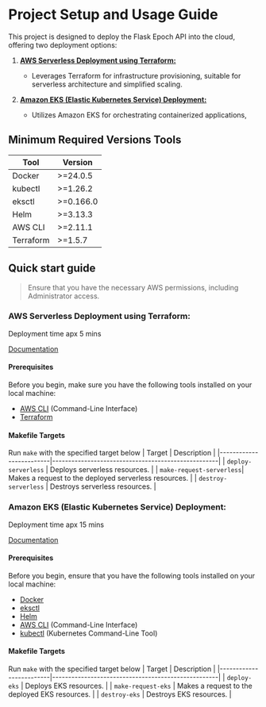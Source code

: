 # Project Setup and Usage Guide

This project is designed to deploy the Flask Epoch API into the cloud, offering two deployment options:

1. **[AWS Serverless Deployment using Terraform:](#aws-serverless-deployment-using-terraform)**
   - Leverages Terraform for infrastructure provisioning, suitable for serverless architecture and simplified scaling.

2. **[Amazon EKS (Elastic Kubernetes Service) Deployment:](#amazon-eks-elastic-kubernetes-service-deployment)**
   - Utilizes Amazon EKS for orchestrating containerized applications,

## Minimum Required Versions Tools
| Tool         | Version   |
|--------------|-----------|
| Docker       | >=24.0.5  |
| kubectl      | >=1.26.2  |
| eksctl       | >=0.166.0 |
| Helm         | >=3.13.3  |
| AWS CLI      | >=2.11.1  |
| Terraform    | >=1.5.7   |

## Quick start guide
> Ensure that you have the necessary AWS permissions, including Administrator access.

### AWS Serverless Deployment using Terraform:
Deployment time apx 5 mins

[Documentation](./serverless/Readme.md)

#### Prerequisites

Before you begin, make sure you have the following tools installed on your local machine:

- [AWS CLI](https://aws.amazon.com/cli/) (Command-Line Interface)
- [Terraform](https://www.terraform.io/downloads.html)

#### Makefile Targets
Run `make` with the specified target below
| Target                  | Description                                        |
|-------------------------|----------------------------------------------------|
| `deploy-serverless`     | Deploys serverless resources.                      |
| `make-request-serverless`| Makes a request to the deployed serverless resources. |
| `destroy-serverless`    | Destroys serverless resources.                     |

### Amazon EKS (Elastic Kubernetes Service) Deployment:
Deployment time apx 15 mins

[Documentation](./eks/Readme.md)

#### Prerequisites
Before you begin, ensure that you have the following tools installed on your local machine:

- [Docker](https://www.docker.com/get-started)
- [eksctl](https://eksctl.io/)
- [Helm](https://helm.sh/docs/intro/install/)
- [AWS CLI](https://aws.amazon.com/cli/) (Command-Line Interface)
- [kubectl](https://kubernetes.io/docs/tasks/tools/install-kubectl/) (Kubernetes Command-Line Tool)

#### Makefile Targets
Run `make` with the specified target below
| Target                  | Description                                        |
|-------------------------|----------------------------------------------------|
| `deploy-eks`            | Deploys EKS resources.                             |
| `make-request-eks`      | Makes a request to the deployed EKS resources.     |
| `destroy-eks`           | Destroys EKS resources.                            |
